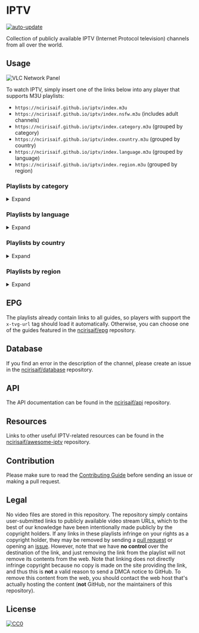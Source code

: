 # IPTV

[![auto-update](https://github.com/ncirisaif/iptv/actions/workflows/auto-update.yml/badge.svg)](https://github.com/ncirisaif/iptv/actions/workflows/auto-update.yml)

Collection of publicly available IPTV (Internet Protocol television) channels from all over the world.

## Usage

![VLC Network Panel](https://github.com/ncirisaif/iptv/raw/master/.readme/preview.png)

To watch IPTV, simply insert one of the links below into any player that supports M3U playlists:

- `https://ncirisaif.github.io/iptv/index.m3u`
- `https://ncirisaif.github.io/iptv/index.nsfw.m3u` (includes adult channels)
- `https://ncirisaif.github.io/iptv/index.category.m3u` (grouped by category)
- `https://ncirisaif.github.io/iptv/index.country.m3u` (grouped by country)
- `https://ncirisaif.github.io/iptv/index.language.m3u` (grouped by language)
- `https://ncirisaif.github.io/iptv/index.region.m3u` (grouped by region)

### Playlists by category

<details>
<summary>Expand</summary>
<br>

<!-- prettier-ignore -->
#include "./.readme/_categories.md"

</details>

### Playlists by language

<details>
<summary>Expand</summary>
<br>

<!-- prettier-ignore -->
#include "./.readme/_languages.md"

</details>

### Playlists by country

<details>
<summary>Expand</summary>
<br>

<!-- prettier-ignore -->
#include "./.readme/_countries.md"

</details>

### Playlists by region

<details>
<summary>Expand</summary>
<br>

<!-- prettier-ignore -->
#include "./.readme/_regions.md"

</details>

## EPG

The playlists already contain links to all guides, so players with support the `x-tvg-url` tag should load it automatically. Otherwise, you can choose one of the guides featured in the [ncirisaif/epg](https://github.com/ncirisaif/epg) repository.

## Database

If you find an error in the description of the channel, please create an issue in the [ncirisaif/database](https://github.com/ncirisaif/database) repository.

## API

The API documentation can be found in the [ncirisaif/api](https://github.com/ncirisaif/api) repository.

## Resources

Links to other useful IPTV-related resources can be found in the [ncirisaif/awesome-iptv](https://github.com/ncirisaif/awesome-iptv) repository.

## Contribution

Please make sure to read the [Contributing Guide](CONTRIBUTING.md) before sending an issue or making a pull request.

## Legal

No video files are stored in this repository. The repository simply contains user-submitted links to publicly available video stream URLs, which to the best of our knowledge have been intentionally made publicly by the copyright holders. If any links in these playlists infringe on your rights as a copyright holder, they may be removed by sending a [pull request](https://github.com/ncirisaif/iptv/pulls) or opening an [issue](https://github.com/ncirisaif/iptv/issues/new?assignees=freearhey&labels=removal+request&template=--removal-request.yml&title=Remove%3A+). However, note that we have **no control** over the destination of the link, and just removing the link from the playlist will not remove its contents from the web. Note that linking does not directly infringe copyright because no copy is made on the site providing the link, and thus this is **not** a valid reason to send a DMCA notice to GitHub. To remove this content from the web, you should contact the web host that's actually hosting the content (**not** GitHub, nor the maintainers of this repository).

## License

[![CC0](http://mirrors.creativecommons.org/presskit/buttons/88x31/svg/cc-zero.svg)](LICENSE)
